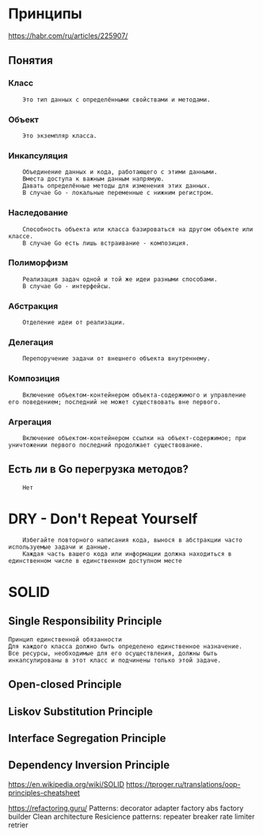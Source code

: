 
# Принципы

https://habr.com/ru/articles/225907/

## Понятия

### Класс
        Это тип данных с определёнными свойствами и методами.

### Объект
        Это экземпляр класса.

### Инкапсуляция
        Объединение данных и кода, работающего с этими данными.
        Вместа доступа к важным данным напрямую.
        Давать определённые методы для изменения этих данных.
        В случае Go - локальные переменные с нижним регистром.

### Наследование
        Способность объекта или класса базироваться на другом объекте или классе.
        В случае Go есть лишь встраивание - композиция.

### Полиморфизм
        Реализация задач одной и той же идеи разными способами.
        В случае Go - интерфейсы.

### Абстракция
        Отделение идеи от реализации.

### Делегация
        Перепоручение задачи от внешнего объекта внутреннему.

### Композиция 
        Включение объектом-контейнером объекта-содержимого и управление его поведением; последний не может существовать вне первого.

### Агрегация
        Включение объектом-контейнером ссылки на объект-содержимое; при уничтожении первого последний продолжает существование.

## Есть ли в Go перегрузка методов?
        Нет

# DRY - Don't Repeat Yourself
        Избегайте повторного написания кода, вынося в абстракции часто используемые задачи и данные.
        Каждая часть вашего кода или информации должна находиться в единственном числе в единственном доступном месте

# SOLID

## Single Responsibility Principle
    Принцип единственной обязанности
    Для каждого класса должно быть определено единственное назначение.
    Все ресурсы, необходимые для его осуществления, должны быть инкапсулированы в этот класс и подчинены только этой задаче.

## Open-closed Principle

## Liskov Substitution Principle

## Interface Segregation Principle

## Dependency Inversion Principle


https://en.wikipedia.org/wiki/SOLID
https://tproger.ru/translations/oop-principles-cheatsheet


https://refactoring.guru/
Patterns:
    decorator
    adapter
    factory
    abs factory
    builder
Clean architecture
Resicience patterns:
    repeater
    breaker
    rate limiter
    retrier

